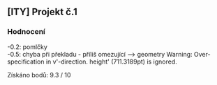 ## [ITY] Projekt č.1

### Hodnocení 

-0.2: pomlčky\
-0.5: chyba při překladu - příliš omezující --> geometry Warning: Over-specification in v'-direction. height' (711.3189pt) is ignored.

Získáno bodů: 9.3 / 10
